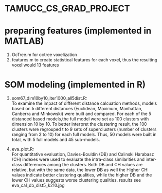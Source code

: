 # TAMUCC_CS_GRAD_PROJECT

# preparing features (implemented in MATLAB)
1. OcTree.m for octree voxelization <br />
2. features.m to create statistical features for each voxel, thus the resulting voxel would 13 features


# SOM modeling (implemented in R)
3. som67_dim10by10_iter1000_all5dist.R: <br />
To examine the impact of different distance calcuation methods, models based on 5 different distances (Euclidean, Maximum, Manhattan, Canberra and Minkowski) were built and compared. For each of the 5 distanced based models,the full model were set as 100 clusters with dimension 10 by 10. To better interpret the clustering result, the 100 clusters were regrouped t to 9 sets of superclusters (number of clusters ranging from 2 to 10) for each full models. Thus, 50 models were built in total, with 5 full models and 45 sub-models. <br />

4. eva_plot.R: <br />
For quantitative evaluation, Davies-Bouldin (DB) and Calinski Harabasz (CH) indexes were used to evaluate the intra-class similarities and inter-class differences among the clusters. Both DB and CH values are relative, but with the same data, the lower DB as well the Higher CH values indicate better clustering qualities, while the higher DB and the lower CH values suggests worse clustering qualities. results see eva_cal_db_dist5_k210.jpg



